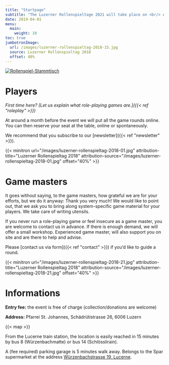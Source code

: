 ```yaml
---
title: "Startpage"
subtitle: "The Luzerner Rollenspieltage 2021 will take place on <br/> August 28 + 29, 2021"
date: 2019-04-01
menu:
  main:
    weight: 10
toc: true
jumbotronImage:
  url: /images/luzerner-rollenspieltag-2018-15.jpg
  source: Luzerner Rollenspieltag 2018
  offset: 40%
---
```


[![Rollenspiel-Stammtisch](https://gildedernacht.ch/images/stammtisch/Rollenspiel-Stammtisch-Nov20_Title_1200x675px.png "Rollenspiel-Stammtisch")](https://gildedernacht.ch/stammtisch/)

# Players

_First time here? [Let us explain what role-playing games are.]({{< ref "roleplay" >}})_

At around a month before the event we will put all the game rounds online. You can then reserve your seat at the table, online or spontaneously.

We recommend that you subscribe to our [newsletter]({{< ref "newsletter" >}}).

{{< minitron url="/images/luzerner-rollenspieltag-2018-01.jpg" attribution-title="Luzerner Rollenspieltag 2018" attribution-source="/images/luzerner-rollenspieltag-2018-01.jpg" offset="40%" >}}

# Game masters

It goes without saying, to the game masters, how grateful we are for your efforts, but we do it anyway: Thank you very much! We would like to point out, that we ask you to bring along system-specific game material for your players. We take care of writing utensils.

If you never run a role-playing game or feel insecure as a game master, you are welcome to contact us in advance. If there is enough demand, we will offer a small workshop. Experienced game master, will also support you on site and are there to help and advise.

Please [contact us via form]({{< ref "contact" >}}) if you’d like to guide a round.

{{< minitron url="/images/luzerner-rollenspieltag-2018-21.jpg" attribution-title="Luzerner Rollenspieltag 2018" attribution-source="/images/luzerner-rollenspieltag-2018-21.jpg" offset="40%" >}}

# Informations

**Entry fee:** the event is free of charge (collection/donations are welcome)

**Address:** Pfarrei St. Johannes, Schädrütistrasse 26, 6006 Luzern

{{< map >}}

From the Lucerne train station, the location is easily reached in 15 minutes by bus 8 (Würzenbachmatte) or bus 14 (Schlösslirain).

A (fee required) parking garage is 5 minutes walk away. Belongs to the Spar supermarket at the address [Würzenbachstrasse 19, Lucerne](https://www.google.com/maps/place/SPAR+Supermarkt+Luzern-W%C3%BCrzenbach/@47.0550262,8.3416737,17z/data=!3m1!4b1!4m5!3m4!1s0x478ffbe48d8adf9d:0xdd347929f81510b5!8m2!3d47.0550262!4d8.3438624).
